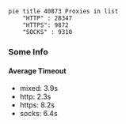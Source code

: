 
```mermaid
pie title 40873 Proxies in list
    "HTTP" : 28347
    "HTTPS": 9872
    "SOCKS" : 9310
```

### Some Info
#### Average Timeout

- mixed: 3.9s
- http: 2.3s
- https: 8.2s
- socks: 6.4s